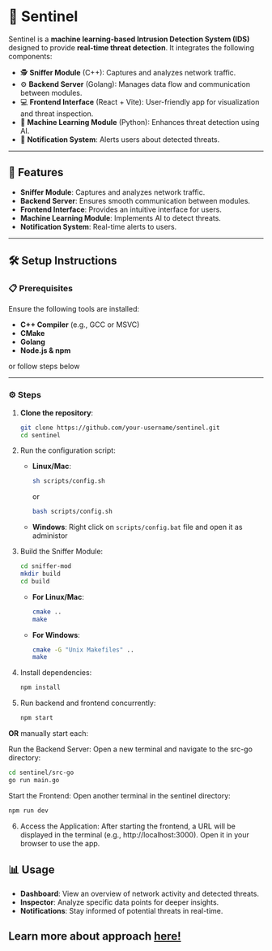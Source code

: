 # 🚨 Sentinel

Sentinel is a **machine learning-based Intrusion Detection System (IDS)** designed to provide **real-time threat detection**. It integrates the following components:

- 🕵️ **Sniffer Module** (C++): Captures and analyzes network traffic.
- ⚙️ **Backend Server** (Golang): Manages data flow and communication between modules.
- 💻 **Frontend Interface** (React + Vite): User-friendly app for visualization and threat inspection.
- 🧠 **Machine Learning Module** (Python): Enhances threat detection using AI.
- 🔔 **Notification System**: Alerts users about detected threats.

---

## 🌟 Features

- **Sniffer Module**: Captures and analyzes network traffic.
- **Backend Server**: Ensures smooth communication between modules.
- **Frontend Interface**: Provides an intuitive interface for users.
- **Machine Learning Module**: Implements AI to detect threats.
- **Notification System**: Real-time alerts to users.

---

## 🛠️ Setup Instructions

### 📋 Prerequisites

Ensure the following tools are installed:

- **C++ Compiler** (e.g., GCC or MSVC)
- **CMake**
- **Golang**
- **Node.js & npm**

or follow steps below

---

### ⚙️ Steps

1. **Clone the repository**:
   ```bash
   git clone https://github.com/your-username/sentinel.git
   cd sentinel
   ```
   
2. Run the configuration script:
   - **Linux/Mac**:
     ```bash
     sh scripts/config.sh
     ```
     or
     
     ```bash
     bash scripts/config.sh
     ```
    - **Windows**:
      Right click on `scripts/config.bat` file and open it as administor
   
3. Build the Sniffer Module:
   ```bash
   cd sniffer-mod
   mkdir build
   cd build
   ```
    - **For Linux/Mac**:
      ```bash
      cmake ..
      make
      ```
    - **For Windows**:
      ```bash
      cmake -G "Unix Makefiles" ..
      make
      ```

4. Install dependencies:
   ```bash
   npm install
   ```
   
5. Run backend and frontend concurrently:
   ```bash
   npm start
   ```
**OR** manually start each:

Run the Backend Server: Open a new terminal and navigate to the src-go directory:
   ```bash
   cd sentinel/src-go
   go run main.go
   ```
Start the Frontend: Open another terminal in the sentinel directory:
   ```bash
   npm run dev
   ```
6. Access the Application: After starting the frontend, a URL will be displayed in the terminal (e.g., http://localhost:3000). Open it in your browser to use the app.

## 📊 Usage
- **Dashboard**: View an overview of network activity and detected threats.
- **Inspector**: Analyze specific data points for deeper insights.
- **Notifications**: Stay informed of potential threats in real-time.

## Learn more about approach [here!](https://github.com/tr41z/sentinel/blob/sentinel/docs/APPROACH.md)
